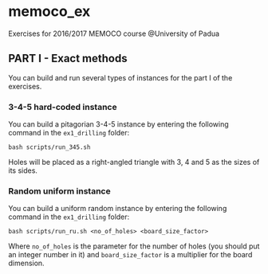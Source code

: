 # memoco_ex
Exercises for 2016/2017 MEMOCO course @University of Padua

## PART I - Exact methods

You can build and run several types of instances for the part I of the
exercises.

### 3-4-5 hard-coded instance

You can build a pitagorian 3-4-5 instance by entering the following command in
the `ex1_drilling` folder:

    bash scripts/run_345.sh

Holes will be placed as a right-angled triangle with 3, 4 and 5 as the sizes of
its sides.

### Random uniform instance

You can build a uniform random instance by entering the following command in
the `ex1_drilling` folder:

    bash scripts/run_ru.sh <no_of_holes> <board_size_factor>

Where `no_of_holes` is the parameter for the number of holes (you should put an
integer number in it) and `board_size_factor` is a multiplier for the board
dimension.
